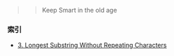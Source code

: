 >> Keep Smart in the old age

### 索引

- [3. Longest Substring Without Repeating Characters](lengthOfLongestSubstring.py)